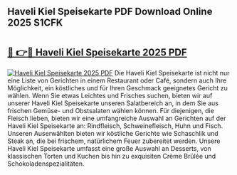 ## Haveli Kiel Speisekarte PDF Download Online 2025 S1CFK

# <h2><a href="http://gc8plg.nevu.top/?p=Haveli+Kiel+Speisekarte">🔗 👉🔴 Haveli Kiel Speisekarte 2025 PDF</a></h2>

[![Haveli Kiel Speisekarte 2025 PDF](https://i.imgur.com/dBaPXMq.png)](http://gc8plg.nevu.top/?p=Haveli+Kiel+Speisekarte)
Die Haveli Kiel Speisekarte ist nicht nur eine Liste von Gerichten in einem Restaurant oder Café, sondern auch Ihre Möglichkeit, ein köstliches und für Ihren Geschmack geeignetes Gericht zu wählen. Wenn Sie etwas Leichtes und Frisches suchen, bieten wir auf unserer Haveli Kiel Speisekarte unseren Salatbereich an, in dem Sie aus frischen Gemüse- und Obstsalaten wählen können. Für diejenigen, die Fleisch lieben, bieten wir eine umfangreiche Auswahl an Gerichten auf der Haveli Kiel Speisekarte an: Rindfleisch, Schweinefleisch, Huhn und Fisch. Unseren Auserwählten bieten wir köstliche Gerichte wie Schaschlik und Steak an, die bei frischem, natürlichem Feuer zubereitet werden. Unsere Haveli Kiel Speisekarte umfasst eine große Auswahl an Desserts, von klassischen Torten und Kuchen bis hin zu exquisiten Crème Brûlée und Schokoladenspezialitäten.
